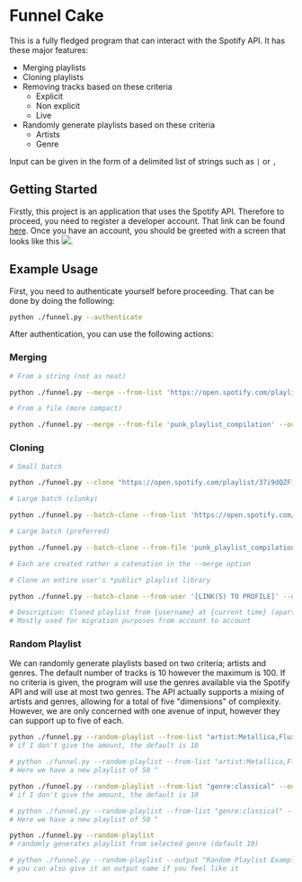 # Funnel Cake

This is a fully fledged program that can interact with the Spotify API.
It has these major features:

- Merging playlists
- Cloning playlists
- Removing tracks based on these criteria
    * Explicit
    * Non explicit
    * Live
- Randomly generate playlists based on these criteria
    * Artists
    * Genre

Input can be given in the form of a delimited list of strings such as `|` or `,`

## Getting Started

Firstly, this project is an application that uses the Spotify API.
Therefore to proceed, you need to register a developer account.
That link can be found [here](https://developer.spotify.com/dashboard/login).
Once you have an account, you should be greeted with a screen that looks like this ![](https://imgur.com/a/POBWKP1).

## Example Usage

First, you need to authenticate yourself before proceeding.
That can be done by doing the following:

```bash
python ./funnel.py --authenticate
```

After authentication, you can use the following actions:

### Merging

```bash
# From a string (not as neat)

python ./funnel.py --merge --from-list 'https://open.spotify.com/playlist/37i9dQZF1DXasneILDRM7B|https://open.spotify.com/playlist/0GMRiKLyYuKUg3BXyFKNqT' --delimiter '|' --output "Punk Fun"
```

```bash
# From a file (more compact)

python ./funnel.py --merge --from-file 'punk_playlist_compilation' --output "Punk Fun"
```

### Cloning

```bash
# Small batch

python ./funnel.py --clone "https://open.spotify.com/playlist/37i9dQZF1DXasneILDRM7B"
```

```bash
# Large batch (clunky)

python ./funnel.py --batch-clone --from-list 'https://open.spotify.com/playlist/37i9dQZF1DXasneILDRM7B|https://open.spotify.com/playlist/0GMRiKLyYuKUg3BXyFKNqT' --delimiter '|'
```

```bash
# Large batch (preferred)

python ./funnel.py --batch-clone --from-file 'punk_playlist_compilation'

# Each are created rather a catenation in the --merge option
```

```bash
# Clone an entire user's *public* playlist library

python ./funnel.py --batch-clone --from-user '[LINK(S) TO PROFILE]' --delimiter '|' 

# Description: Cloned playlist from {username} at {current time} (apart of user dump)
# Mostly used for migration purposes from account to account
```

### Random Playlist

We can randomly generate playlists based on two criteria; artists and genres.
The default number of tracks is 10 however the maximum is 100.
If no criteria is given, the program will use the genres available via the Spotify API and will use at most two genres.
The API actually supports a mixing of artists and genres, allowing for a total of five "dimensions" of complexity.
However, we are only concerned with one avenue of input, however they can support up to five of each.

```bash
python ./funnel.py --random-playlist --from-list "artist:Metallica,Flux Pavillion" --output "Metallic Dubstep"
# if I don't give the amount, the default is 10

# python ./funnel.py --random-playlist --from-list "artist:Metallica,Flux Pavillion" --count 50 --output "Metallic Dubstep"
# Here we have a new playlist of 50 ^
```

```bash
python ./funnel.py --random-playlist --from-list "genre:classical" --output "Classical Trip"
# if I don't give the amount, the default is 10

# python ./funnel.py --random-playlist --from-list "genre:classical" --count 50 --output "Classical Trip"
# Here we have a new playlist of 50 ^
```

```bash
python ./funnel.py --random-playlist
# randomly generates playlist from selected genre (default 10)

# python ./funnel.py --random-playlist --output "Random Playlist Example"
# you can also give it an output name if you feel like it
```
